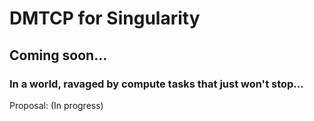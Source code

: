 # DMTCP for Singularity
## Coming soon...
### In a world, ravaged by compute tasks that just won't stop...
Proposal: (In progress)
